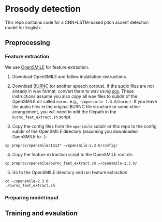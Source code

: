 # Prosody detection

This repo contains code for a CNN+LSTM-based pitch accent detection model for English.

## Preprocessing

### Feature extraction

We use [OpenSMILE](https://www.audeering.com/opensmile/) for feature extraction. 

1. Download OpenSMILE and follow installation instructions.

2. Download [BURNC](https://catalog.ldc.upenn.edu/LDC96S36) (or another speech corpus). If the audio files are not already in wav format, convert them to wav using [sox](https://linux.die.net/man/1/sox). These instructions assume you also copy all wav files to subdir of the OpenSMILE dir called `burnc`: e.g., `~/opensmile-2.3.0/burnc/`. If you leave the audio files in the original BURNC file structure or some other arrangement, you will need to edit the filepath in the `burnc_feat_extract.sh` script.

3. Copy the config files from the `opensmile` subdir or this repo to the config subdir of the OpenSMILE directory (assuming you downloaded OpenSMILE to `~`):

`cp preproc/opensmile/IS13* ~/opensmile-2.3.0/config/`

4. Copy the feature extraction script to the OpenSMILE root dir:

`cp preproc/opensmile/burnc_feat_extract.sh ~/opensmile-2.3.0/`

5. Go to the OpenSMILE directory and run feature extraction:

```
cd ~/opensmile-2.3.0
./burnc_feat_extract.sh
```



### Preparing model input

## Training and evaulation